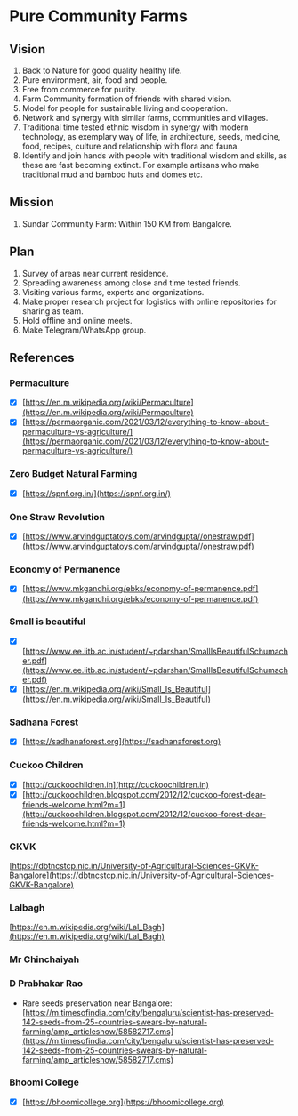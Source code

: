 # Pure Community Farms

## Vision
 1. Back to Nature for good quality healthy life.
 2. Pure environment, air, food and people.
 3. Free from commerce for purity.
 4. Farm Community formation of friends with shared vision.
 5. Model for people for sustainable living and cooperation.
 6. Network and synergy with similar farms, communities and villages.
 7. Traditional time tested ethnic wisdom in synergy with modern technology, as exemplary way of life, in architecture, seeds, medicine, food, recipes, culture and relationship with flora and fauna.
 8. Identify and join hands with people with traditional wisdom and skills, as these are fast becoming extinct. For example artisans who make traditional mud and bamboo huts and domes etc.

## Mission
 1. Sundar Community Farm: Within 150 KM from Bangalore.

## Plan
 1. Survey of areas near current residence.
 2. Spreading awareness among close and time tested friends.
 3. Visiting various farms, experts and organizations.
 4. Make proper research project for logistics with online repositories for sharing as team.
 5. Hold offline and online meets.
 6. Make Telegram/WhatsApp group.

## References
### Permaculture
- [x] [https://en.m.wikipedia.org/wiki/Permaculture](https://en.m.wikipedia.org/wiki/Permaculture)
- [x] [https://permaorganic.com/2021/03/12/everything-to-know-about-permaculture-vs-agriculture/](https://permaorganic.com/2021/03/12/everything-to-know-about-permaculture-vs-agriculture/)

### Zero Budget Natural Farming
- [x] [https://spnf.org.in/](https://spnf.org.in/)

### One Straw Revolution
- [x] [https://www.arvindguptatoys.com/arvindgupta//onestraw.pdf](https://www.arvindguptatoys.com/arvindgupta//onestraw.pdf)

### Economy of Permanence
- [x] [https://www.mkgandhi.org/ebks/economy-of-permanence.pdf](https://www.mkgandhi.org/ebks/economy-of-permanence.pdf)

### Small is beautiful
- [x] [https://www.ee.iitb.ac.in/student/~pdarshan/SmallIsBeautifulSchumacher.pdf](https://www.ee.iitb.ac.in/student/~pdarshan/SmallIsBeautifulSchumacher.pdf)
- [x] [https://en.m.wikipedia.org/wiki/Small_Is_Beautiful](https://en.m.wikipedia.org/wiki/Small_Is_Beautiful)

### Sadhana Forest
- [x] [https://sadhanaforest.org](https://sadhanaforest.org)

### Cuckoo Children
- [x] [http://cuckoochildren.in](http://cuckoochildren.in)
- [x] [http://cuckoochildren.blogspot.com/2012/12/cuckoo-forest-dear-friends-welcome.html?m=1](http://cuckoochildren.blogspot.com/2012/12/cuckoo-forest-dear-friends-welcome.html?m=1)

### GKVK
[https://dbtncstcp.nic.in/University-of-Agricultural-Sciences-GKVK-Bangalore](https://dbtncstcp.nic.in/University-of-Agricultural-Sciences-GKVK-Bangalore)

### Lalbagh 
[https://en.m.wikipedia.org/wiki/Lal_Bagh](https://en.m.wikipedia.org/wiki/Lal_Bagh)

### Mr Chinchaiyah

### D Prabhakar Rao
- Rare seeds preservation near Bangalore: [https://m.timesofindia.com/city/bengaluru/scientist-has-preserved-142-seeds-from-25-countries-swears-by-natural-farming/amp_articleshow/58582717.cms](https://m.timesofindia.com/city/bengaluru/scientist-has-preserved-142-seeds-from-25-countries-swears-by-natural-farming/amp_articleshow/58582717.cms)

### Bhoomi College
- [x] [https://bhoomicollege.org](https://bhoomicollege.org)
